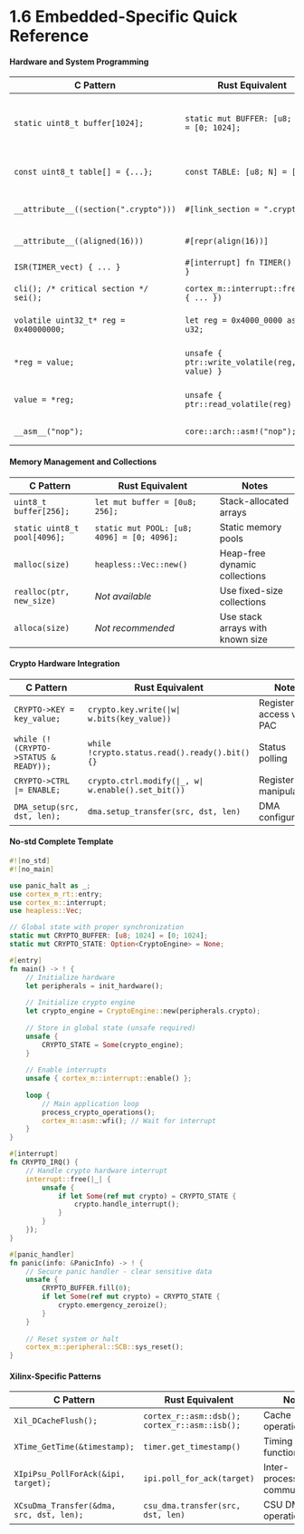 # 1.6 Embedded-Specific Quick Reference

#### Hardware and System Programming

| C Pattern | Rust Equivalent | Notes |
|-----------|----------------|-------|
| `static uint8_t buffer[1024];` | `static mut BUFFER: [u8; 1024] = [0; 1024];` | Global mutable state (needs `unsafe`) |
| `const uint8_t table[] = {...};` | `const TABLE: [u8; N] = [...];` | Compile-time constants |
| `__attribute__((section(".crypto")))` | `#[link_section = ".crypto"]` | Custom linker sections |
| `__attribute__((aligned(16)))` | `#[repr(align(16))]` | Memory alignment |
| `ISR(TIMER_vect) { ... }` | `#[interrupt] fn TIMER() { ... }` | Interrupt handlers |
| `cli(); /* critical section */ sei();` | `cortex_m::interrupt::free(\|_\| { ... })` | Critical sections |
| `volatile uint32_t* reg = 0x40000000;` | `let reg = 0x4000_0000 as *mut u32;` | Hardware register pointers |
| `*reg = value;` | `unsafe { ptr::write_volatile(reg, value) }` | Volatile register writes |
| `value = *reg;` | `unsafe { ptr::read_volatile(reg) }` | Volatile register reads |
| `__asm__("nop");` | `core::arch::asm!("nop");` | Inline assembly |

#### Memory Management and Collections

| C Pattern | Rust Equivalent | Notes |
|-----------|----------------|-------|
| `uint8_t buffer[256];` | `let mut buffer = [0u8; 256];` | Stack-allocated arrays |
| `static uint8_t pool[4096];` | `static mut POOL: [u8; 4096] = [0; 4096];` | Static memory pools |
| `malloc(size)` | `heapless::Vec::new()` | Heap-free dynamic collections |
| `realloc(ptr, new_size)` | *Not available* | Use fixed-size collections |
| `alloca(size)` | *Not recommended* | Use stack arrays with known size |

#### Crypto Hardware Integration

| C Pattern | Rust Equivalent | Notes |
|-----------|----------------|-------|
| `CRYPTO->KEY = key_value;` | `crypto.key.write(\|w\| w.bits(key_value))` | Register field access via PAC |
| `while (!(CRYPTO->STATUS & READY));` | `while !crypto.status.read().ready().bit() {}` | Status polling |
| `CRYPTO->CTRL \|= ENABLE;` | `crypto.ctrl.modify(\|_, w\| w.enable().set_bit())` | Register bit manipulation |
| `DMA_setup(src, dst, len);` | `dma.setup_transfer(src, dst, len)` | DMA configuration |

#### No-std Complete Template

```rust
#![no_std]
#![no_main]

use panic_halt as _;
use cortex_m_rt::entry;
use cortex_m::interrupt;
use heapless::Vec;

// Global state with proper synchronization
static mut CRYPTO_BUFFER: [u8; 1024] = [0; 1024];
static mut CRYPTO_STATE: Option<CryptoEngine> = None;

#[entry]
fn main() -> ! {
    // Initialize hardware
    let peripherals = init_hardware();
    
    // Initialize crypto engine
    let crypto_engine = CryptoEngine::new(peripherals.crypto);
    
    // Store in global state (unsafe required)
    unsafe {
        CRYPTO_STATE = Some(crypto_engine);
    }
    
    // Enable interrupts
    unsafe { cortex_m::interrupt::enable() };
    
    loop {
        // Main application loop
        process_crypto_operations();
        cortex_m::asm::wfi(); // Wait for interrupt
    }
}

#[interrupt]
fn CRYPTO_IRQ() {
    // Handle crypto hardware interrupt
    interrupt::free(|_| {
        unsafe {
            if let Some(ref mut crypto) = CRYPTO_STATE {
                crypto.handle_interrupt();
            }
        }
    });
}

#[panic_handler]
fn panic(info: &PanicInfo) -> ! {
    // Secure panic handler - clear sensitive data
    unsafe {
        CRYPTO_BUFFER.fill(0);
        if let Some(ref mut crypto) = CRYPTO_STATE {
            crypto.emergency_zeroize();
        }
    }
    
    // Reset system or halt
    cortex_m::peripheral::SCB::sys_reset();
}
```

#### Xilinx-Specific Patterns

| C Pattern | Rust Equivalent | Notes |
|-----------|----------------|-------|
| `Xil_DCacheFlush();` | `cortex_r::asm::dsb(); cortex_r::asm::isb();` | Cache operations |
| `XTime_GetTime(&timestamp);` | `timer.get_timestamp()` | Timing functions |
| `XIpiPsu_PollForAck(&ipi, target);` | `ipi.poll_for_ack(target)` | Inter-processor communication |
| `XCsuDma_Transfer(&dma, src, dst, len);` | `csu_dma.transfer(src, dst, len)` | CSU DMA operations |